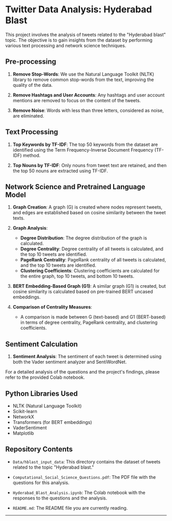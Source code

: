 # Twitter Data Analysis: Hyderabad Blast

This project involves the analysis of tweets related to the "Hyderabad blast" topic. The objective is to gain insights from the dataset by performing various text processing and network science techniques.

## Pre-processing

1. **Remove Stop-Words**: We use the Natural Language Toolkit (NLTK) library to remove common stop-words from the text, improving the quality of the data.

2. **Remove Hashtags and User Accounts**: Any hashtags and user account mentions are removed to focus on the content of the tweets.

3. **Remove Noise**: Words with less than three letters, considered as noise, are eliminated.

## Text Processing

1. **Top Keywords by TF-IDF**: The top 50 keywords from the dataset are identified using the Term Frequency-Inverse Document Frequency (TF-IDF) method.

2. **Top Nouns by TF-IDF**: Only nouns from tweet text are retained, and then the top 50 nouns are extracted using TF-IDF.

## Network Science and Pretrained Language Model

1. **Graph Creation**: A graph (G) is created where nodes represent tweets, and edges are established based on cosine similarity between the tweet texts.

2. **Graph Analysis**:
   - **Degree Distribution**: The degree distribution of the graph is calculated.
   - **Degree Centrality**: Degree centrality of all tweets is calculated, and the top 10 tweets are identified.
   - **PageRank Centrality**: PageRank centrality of all tweets is calculated, and the top 10 tweets are identified.
   - **Clustering Coefficients**: Clustering coefficients are calculated for the entire graph, top 10 tweets, and bottom 10 tweets.

3. **BERT Embedding-Based Graph (G1)**: A similar graph (G1) is created, but cosine similarity is calculated based on pre-trained BERT uncased embeddings.

4. **Comparison of Centrality Measures**:
   - A comparison is made between G (text-based) and G1 (BERT-based) in terms of degree centrality, PageRank centrality, and clustering coefficients.

## Sentiment Calculation

1. **Sentiment Analysis**: The sentiment of each tweet is determined using both the Vader sentiment analyzer and SentiWordNet.

For a detailed analysis of the questions and the project's findings, please refer to the provided Colab notebook.

## Python Libraries Used

- NLTK (Natural Language Toolkit)
- Scikit-learn
- NetworkX
- Transformers (for BERT embeddings)
- VaderSentiment
- Matplotlib


## Repository Contents

- `Data/hblast_input_data`: This directory contains the dataset of tweets related to the topic "Hyderabad blast."

- `Computational_Social_Science_Questions.pdf`: The PDF file with the questions for this analysis.

- `Hyderabad_Blast_Analysis.ipynb`: The Colab notebook with the responses to the questions and the analysis.

- `README.md`: The README file you are currently reading.
---

